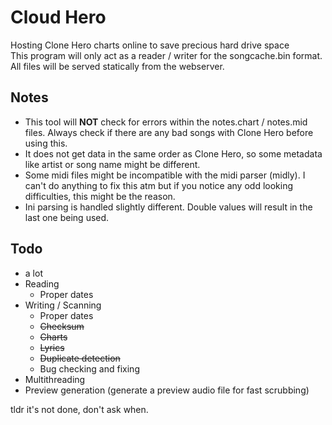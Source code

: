 # Cloud Hero

Hosting Clone Hero charts online to save precious hard drive space\
This program will only act as a reader / writer for the songcache.bin format.\
All files will be served statically from the webserver.

## Notes
* This tool will **NOT** check for errors within the notes.chart / notes.mid files. Always check if there are any bad songs with Clone Hero before using this.
* It does not get data in the same order as Clone Hero, so some metadata like artist or song name might be different.
* Some midi files might be incompatible with the midi parser (midly). I can't do anything to fix this atm but if you notice any odd looking difficulties, this might be the reason.
* Ini parsing is handled slightly different. Double values will result in the last one being used.

## Todo
* a lot
* Reading
    * Proper dates
* Writing / Scanning
    * Proper dates
    * ~~Checksum~~
    * ~~Charts~~
    * ~~Lyrics~~
    * ~~Duplicate detection~~
    * Bug checking and fixing
* Multithreading
* Preview generation (generate a preview audio file for fast scrubbing)

tldr it's not done, don't ask when.